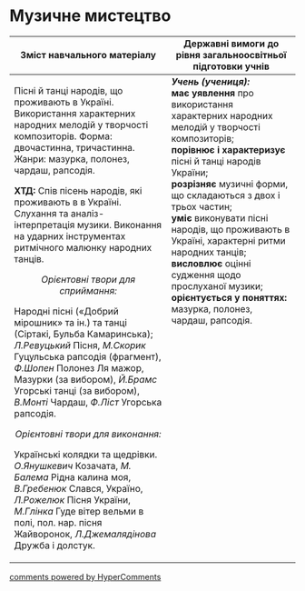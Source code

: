 <div id="hypercomments_widget" class="js-hypercomments-widget invisible"></div>

Музичне мистецтво
=============================================

<table>
  <tr>
    <td width="55%" align="center"><b>Зміст навчального матеріалу</b></td>
    <td width="45%" align="center"><b>Державні вимоги до рівня загальноосвітньої підготовки учнів</b></td>
  </tr>
<tbody>
  <tr>
    <td width="55%" style="vertical-align:top !important;">
<p>Пісні й танці народів, що проживають в Україні. Використання характерних народних мелодій у творчості композиторів. Форма: двочастинна, тричастинна. Жанри: мазурка, полонез, чардаш, рапсодія.</p>    
<p><b>ХТД:</b> Спів пісень народів, які проживають в в Україні. Слухання та аналіз-інтерпретація музики. Виконання на ударних інструментах ритмічного малюнку народних танців.</p>  
<center><i>Орієнтовні твори для сприймання:</i></center>
<p>Народні пісні («Добрий мірошник» та ін.) та танці (Сіртакі, Бульба Камаринська);  <i>Л.Ревуцький</i> Пісня, <i>М.Скорик</i>  Гуцульська рапсодія (фрагмент),  <i>Ф.Шопен</i> Полонез Ля мажор, Мазурки (за вибором), <i>Й.Брамс</i> Угорські танці (за вибором), <i>В.Монті</i> Чардаш, <i>Ф.Ліст</i> Угорська рапсодія.</p>
<center><i>Орієнтовні твори для виконання:</i></center>
<p>Українські колядки та щедрівки. <i>О.Янушкевич</i> Козачата, <i>М. Балема</i> Рідна калина моя, <i>В.Гребенюк</i> Слався, Україно, <i>Л.Рожелюк</i> Пісня України, <i>М.Глінка</i> Гуде вітер вельми в полі, пол. нар. пісня Жайворонок, <i>Л.Джемалядінова</i> Дружба і долстук.</p>
	</td>
<td width="45%" style="vertical-align:top !important;"><b><i>Учень (учениця):</i></b><br>
<b>має уявлення</b> про використання характерних народних мелодій у творчості композиторів;<br>
<b>порівнює і характеризує</b> пісні й танці народів України;<br>
<b>розрізняє</b> музичні форми, що складаються з двох і трьох частин;<br>
<b>уміє</b> виконувати пісні народів, що проживають в  Україні,  характерні ритми народних танців;<br>
<b>висловлює </b> оцінні судження щодо прослуханої музики;<br>
<b>орієнтується у поняттях: </b>мазурка, полонез, чардаш, рапсодія.<br>
</td>
	</tr>
</tbody>
</table>


<div class="js-hypercomments-container">
<a href="http://hypercomments.com" class="hc-link" title="comments widget">comments powered by HyperComments</a>
</div>